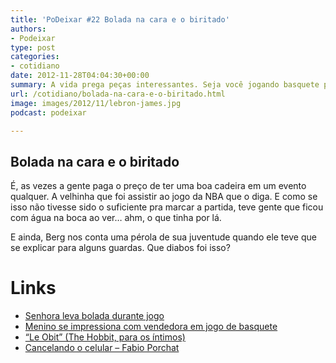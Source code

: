```yaml
---
title: 'PoDeixar #22 Bolada na cara e o biritado'
authors:
- Podeixar
type: post
categories:
- cotidiano
date: 2012-11-28T04:04:30+00:00
summary: A vida prega peças interessantes. Seja você jogando basquete profissional na NBA ou dirigindo de volta pra casa um pouco ... biritado?
url: /cotidiano/bolada-na-cara-e-o-biritado.html
image: images/2012/11/lebron-james.jpg
podcast: podeixar

---
```

## Bolada na cara e o biritado

É, as vezes a gente paga o preço de ter uma boa cadeira em um evento qualquer. A velhinha que foi assistir ao jogo da NBA que o diga. E como se isso não tivesse sido o suficiente pra marcar a partida, teve gente que ficou com água na boca ao ver&#8230; ahm, o que tinha por lá.

E ainda, Berg nos conta uma pérola de sua juventude quando ele teve que se explicar para alguns guardas. Que diabos foi isso?

# Links

  * <a href="http://www.youtube.com/watch?v=Cwm31Nmxj-w" target="_blank">Senhora leva bolada durante jogo</a>
  * <a href="http://www.youtube.com/watch?v=wTnhLQc5gJU" target="_blank">Menino se impressiona com vendedora em jogo de basquete</a>
  * <a href="http://www.youtube.com/watch?v=McoKguVmx-U" target="_blank">&#8220;Le Obit&#8221; (The Hobbit, para os íntimos)</a>
  * <a href="http://www.youtube.com/watch?v=vEaNCoCXcdk" target="_blank">Cancelando o celular &#8211; Fabio Porchat</a>